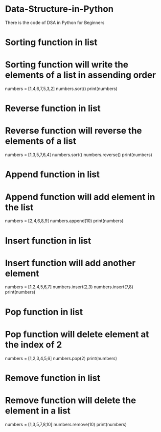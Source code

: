 # Data-Structure-in-Python
There is the code of DSA in Python for Beginners
# Sorting function in list
# Sorting function will write the elements of a list in assending order
numbers = [1,4,6,7,5,3,2]
numbers.sort()
print(numbers)
# Reverse function in list
# Reverse function will reverse the elements of a list
numbers = [1,3,5,7,6,4]
numbers.sort()
numbers.reverse()
print(numbers)
# Append function in list
# Append function will add element in the list
numbers = [2,4,6,8,9]
numbers.append(10)
print(numbers)
# Insert function in list
# Insert function will add another element
numbers = [1,2,4,5,6,7]
numbers.insert(2,3)
numbers.insert(7,8)
print(numbers)
# Pop function in list
# Pop function will delete element at the index of 2
numbers = [1,2,3,4,5,6]
numbers.pop(2)
print(numbers)
# Remove function in list
# Remove function will delete the element in a list
numbers = [1,3,5,7,8,10]
numbers.remove(10)
print(numbers)
